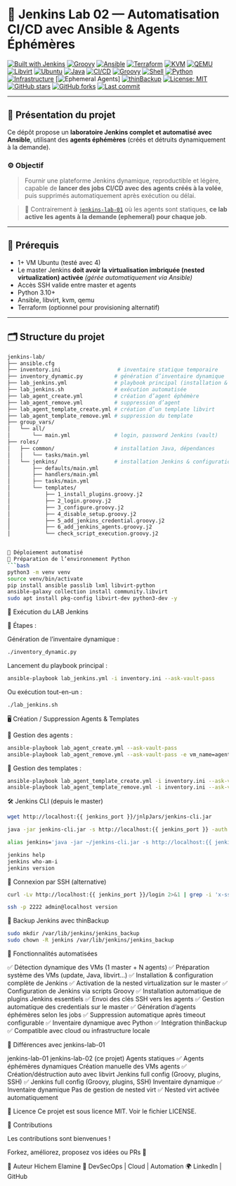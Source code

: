 # 🧪 Jenkins Lab 02 — Automatisation CI/CD avec Ansible & Agents Éphémères

[![Built with Jenkins](https://img.shields.io/badge/Built%20With-Jenkins-blue?logo=jenkins)](https://www.jenkins.io/)
[![Groovy](https://img.shields.io/badge/Script-Groovy-4298B8?logo=apache-groovy)](https://groovy-lang.org/)
[![Ansible](https://img.shields.io/badge/Automation-Ansible-EE0000?logo=ansible)](https://www.ansible.com/)
[![Terraform](https://img.shields.io/badge/Infra-Terraform-7B42BC?logo=terraform)](https://www.terraform.io/)
[![KVM](https://img.shields.io/badge/Virtualization-KVM-ff0000?logo=linux)](https://www.linux-kvm.org/)
[![QEMU](https://img.shields.io/badge/Emulation-QEMU-FF6600?logo=qemu)](https://www.qemu.org/)
[![Libvirt](https://img.shields.io/badge/API-libvirt-000000?logo=linux)](https://libvirt.org/)
[![Ubuntu](https://img.shields.io/badge/OS-Ubuntu-E95420?logo=ubuntu)](https://ubuntu.com/)
[![Java](https://img.shields.io/badge/Java-OpenJDK%2021-blue?logo=java)](https://openjdk.org/)
[![CI/CD](https://img.shields.io/badge/CI%2FCD-Automated-007ec6?logo=githubactions)](https://en.wikipedia.org/wiki/CI/CD)
[![Groovy](https://img.shields.io/badge/DSL-Groovy-8F4BFF?logo=groovy)](https://groovy-lang.org/)
[![Shell](https://img.shields.io/badge/Scripting-Bash-1f425f.svg?logo=gnubash)](https://www.gnu.org/software/bash/)
[![Python](https://img.shields.io/badge/Inventory-Python%203.10+-3670A0?logo=python)](https://python.org)
[![Infrastructure](https://img.shields.io/badge/Topology-Master--Agents-orange?logo=networkx)](https://www.jenkins.io/doc/book/using/using-agents/)
[![Ephemeral Agents](https://img.shields.io/badge/Agents-Ephemeral-lightgrey?logo=jenkins)]
[![thinBackup](https://img.shields.io/badge/Backup-thinBackup-2ECC71?logo=databricks)](https://plugins.jenkins.io/thinbackup/)
[![License: MIT](https://img.shields.io/badge/License-MIT-green.svg)](LICENSE)
[![GitHub stars](https://img.shields.io/github/stars/hichemlamine28/jenkins-lab-02?style=social)](https://github.com/hichemlamine28/jenkins-lab-02/stargazers)
[![GitHub forks](https://img.shields.io/github/forks/hichemlamine28/jenkins-lab-02?style=social)](https://github.com/hichemlamine28/jenkins-lab-02/network)
[![Last commit](https://img.shields.io/github/last-commit/hichemlamine28/jenkins-lab-02)](https://github.com/hichemlamine28/jenkins-lab-02/commits)

---

## 🚀 Présentation du projet

Ce dépôt propose un **laboratoire Jenkins complet et automatisé avec Ansible**, utilisant des **agents éphémères** (créés et détruits dynamiquement à la demande).

### ⚙️ Objectif

> Fournir une plateforme Jenkins dynamique, reproductible et légère, capable de **lancer des jobs CI/CD avec des agents créés à la volée**, puis supprimés automatiquement après exécution ou délai.

> 🔄 Contrairement à [`jenkins-lab-01`](https://github.com/hichemlamine28/jenkins-lab-01) où les agents sont statiques, **ce lab active les agents à la demande (ephemeral) pour chaque job**.

---

## 🧱 Prérequis

- 1+ VM Ubuntu (testé avec 4)
- Le master Jenkins **doit avoir la virtualisation imbriquée (nested virtualization) activée** *(gérée automatiquement via Ansible)*
- Accès SSH valide entre master et agents
- Python 3.10+
- Ansible, libvirt, kvm, qemu
- Terraform (optionnel pour provisioning alternatif)

---

## 🗂️ Structure du projet

```bash
jenkins-lab/
├── ansible.cfg
├── inventory.ini                  # inventaire statique temporaire
├── inventory_dynamic.py          # génération d’inventaire dynamique
├── lab_jenkins.yml               # playbook principal (installation & config)
├── lab_jenkins.sh                # exécution automatisée
├── lab_agent_create.yml          # création d’agent éphémère
├── lab_agent_remove.yml          # suppression d’agent
├── lab_agent_template_create.yml # création d’un template libvirt
├── lab_agent_template_remove.yml # suppression du template
├── group_vars/
│   └── all/
│       └── main.yml              # login, password Jenkins (vault)
├── roles/
│   ├── common/                   # installation Java, dépendances
│   │   └── tasks/main.yml
│   └── jenkins/                  # installation Jenkins & configuration
│       ├── defaults/main.yml
│       ├── handlers/main.yml
│       ├── tasks/main.yml
│       └── templates/
│           ├── 1_install_plugins.groovy.j2
│           ├── 2_login.groovy.j2
│           ├── 3_configure.groovy.j2
│           ├── 4_disable_setup.groovy.j2
│           ├── 5_add_jenkins_credential.groovy.j2
│           ├── 6_add_jenkins_agents.groovy.j2
│           └── check_script_execution.groovy.j2


🧪 Déploiement automatisé
🐍 Préparation de l’environnement Python
```bash
python3 -m venv venv
source venv/bin/activate
pip install ansible passlib lxml libvirt-python
ansible-galaxy collection install community.libvirt
sudo apt install pkg-config libvirt-dev python3-dev -y
```

🚀 Exécution du LAB Jenkins

📌 Étapes :

Génération de l’inventaire dynamique :

```bash
./inventory_dynamic.py
```

Lancement du playbook principal :

```bash
ansible-playbook lab_jenkins.yml -i inventory.ini --ask-vault-pass
```

Ou exécution tout-en-un :

```bash
./lab_jenkins.sh
```

🖥️ Création / Suppression Agents & Templates

🔧 Gestion des agents :

```bash
ansible-playbook lab_agent_create.yml --ask-vault-pass
ansible-playbook lab_agent_remove.yml --ask-vault-pass -e vm_name=agent_949f
```

🧱 Gestion des templates :

```bash
ansible-playbook lab_agent_template_create.yml -i inventory.ini --ask-vault-pass
ansible-playbook lab_agent_template_remove.yml -i inventory.ini --ask-vault-pass
```

🛠️ Jenkins CLI (depuis le master)

```bash
wget http://localhost:{{ jenkins_port }}/jnlpJars/jenkins-cli.jar

java -jar jenkins-cli.jar -s http://localhost:{{ jenkins_port }} -auth admin:password version

alias jenkins='java -jar ~/jenkins-cli.jar -s http://localhost:{{ jenkins_port }} -auth admin:password'

jenkins help
jenkins who-am-i
jenkins version
```

🔑 Connexion par SSH (alternative)

```bash
curl -Lv http://localhost:{{ jenkins_port }}/login 2>&1 | grep -i 'x-ssh-endpoint'

ssh -p 2222 admin@localhost version
```

💾 Backup Jenkins avec thinBackup
```bash
sudo mkdir /var/lib/jenkins/jenkins_backup
sudo chown -R jenkins /var/lib/jenkins/jenkins_backup
```



🧩 Fonctionnalités automatisées

✅ Détection dynamique des VMs (1 master + N agents)
✅ Préparation système des VMs (update, Java, libvirt...)
✅ Installation & configuration complète de Jenkins
✅ Activation de la nested virtualization sur le master
✅ Configuration de Jenkins via scripts Groovy
✅ Installation automatique de plugins Jenkins essentiels
✅ Envoi des clés SSH vers les agents
✅ Gestion automatique des credentials sur le master
✅ Génération d’agents éphémères selon les jobs
✅ Suppression automatique après timeout configurable
✅ Inventaire dynamique avec Python
✅ Intégration thinBackup
✅ Compatible avec cloud ou infrastructure locale

🧠 Différences avec jenkins-lab-01

jenkins-lab-01	                                 jenkins-lab-02 (ce projet)
Agents statiques	                              ✅ Agents éphémères dynamiques
Création manuelle des VMs agents	               ✅ Création/déstruction auto avec libvirt
Jenkins full config (Groovy, plugins, SSH)      ✅ Jenkins full config (Groovy, plugins, SSH)
Inventaire dynamique                            ✅ Inventaire dynamique
Pas de gestion de nested virt	                  ✅ Nested virt activée automatiquement

📄 Licence
Ce projet est sous licence MIT. Voir le fichier LICENSE.

🤝 Contributions

Les contributions sont bienvenues !  

Forkez, améliorez, proposez vos idées ou PRs 🙏

👤 Auteur
Hichem Elamine
💼 DevSecOps | Cloud | Automation
🌍 LinkedIn | GitHub

